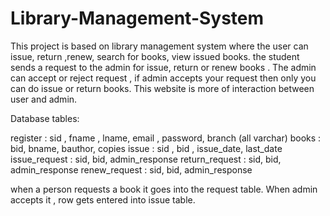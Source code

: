 # Library-Management-System

This project is based on library management system where the user can issue, return ,renew, search for books, view issued books.
the student sends a request to the admin for issue, return or renew books . The admin can accept or reject request , if admin accepts your request then only you can do issue or return books.
This website is more of interaction between user and admin.


Database tables:

register : sid , fname , lname, email , password, branch   (all varchar)
books : bid, bname, bauthor, copies
issue : sid , bid , issue_date, last_date
issue_request : sid, bid, admin_response
return_request : sid, bid, admin_response
renew_request : sid, bid, admin_response

when a person requests a book it goes into the request table. When admin accepts it , row gets entered into issue table.

